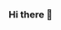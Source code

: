 ### Hi there 👋

<!--
**PeruvianDSe/PeruvianDSe** is a ✨ _special_ ✨ repository because its `README.md` (this file) appears on your GitHub profile.
- 🔭 I’m currently working on learning Java
- 🌱 I’m currently learning Computer Science at college
- 👯 I’m looking to collaborate on any projects
- 🤔 I’m looking for help with learning tricks and tips on GitHub and coding
- 💬 Ask me about anything
- 📫 How to reach me: Email
- 😄 Pronouns: He/Him
- ⚡ Fun fact: I love Soccer, video games, and anime
-->
